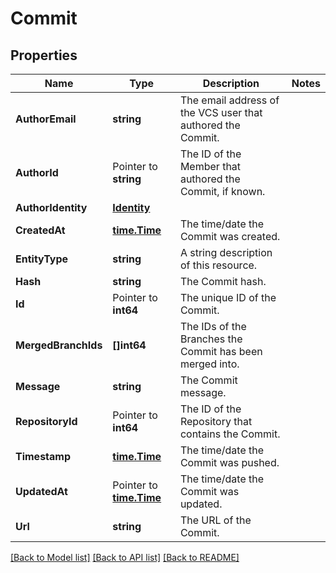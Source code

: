 # Commit

## Properties

Name | Type | Description | Notes
------------ | ------------- | ------------- | -------------
**AuthorEmail** | **string** | The email address of the VCS user that authored the Commit. | 
**AuthorId** | Pointer to **string** | The ID of the Member that authored the Commit, if known. | 
**AuthorIdentity** | [**Identity**](Identity.md) |  | 
**CreatedAt** | [**time.Time**](time.Time.md) | The time/date the Commit was created. | 
**EntityType** | **string** | A string description of this resource. | 
**Hash** | **string** | The Commit hash. | 
**Id** | Pointer to **int64** | The unique ID of the Commit. | 
**MergedBranchIds** | **[]int64** | The IDs of the Branches the Commit has been merged into. | 
**Message** | **string** | The Commit message. | 
**RepositoryId** | Pointer to **int64** | The ID of the Repository that contains the Commit. | 
**Timestamp** | [**time.Time**](time.Time.md) | The time/date the Commit was pushed. | 
**UpdatedAt** | Pointer to [**time.Time**](time.Time.md) | The time/date the Commit was updated. | 
**Url** | **string** | The URL of the Commit. | 

[[Back to Model list]](../README.md#documentation-for-models) [[Back to API list]](../README.md#documentation-for-api-endpoints) [[Back to README]](../README.md)


